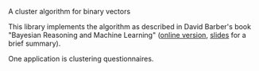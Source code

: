 A cluster algorithm for binary vectors

This library implements the algorithm as described in David Barber's book "Bayesian Reasoning and Machine Learning" ([online version](http://web4.cs.ucl.ac.uk/staff/D.Barber/textbook/090310.pdf), [slides](http://www.vis.uky.edu/~cheung/courses/ee639_fall13/Notes/MixtureModel.pdf) for a brief summary).

One application is clustering questionnaires.
